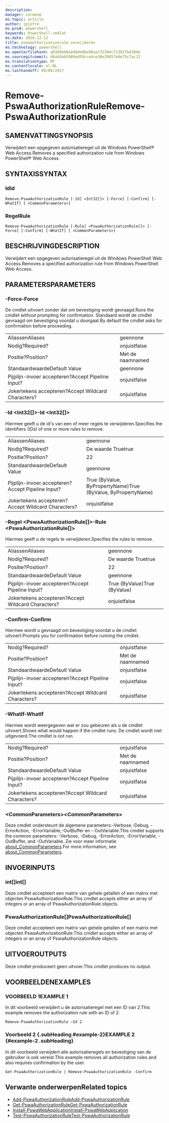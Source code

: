 ```yaml
---
description: 
manager: carmonm
ms.topic: article
author: jpjofre
ms.prod: powershell
keywords: PowerShell-cmdlet
ms.date: 2016-12-12
title: pswaauthorizationrule verwijderen
ms.technology: powershell
ms.openlocfilehash: a8304b68a446de0be98aa732304c71302fb8389e
ms.sourcegitcommit: d6ab9ab5909ed59cce4ce30e29457e0e75c7ac12
ms.translationtype: MT
ms.contentlocale: nl-NL
ms.lasthandoff: 09/08/2017
---
```

# <a name="remove-pswaauthorizationrule"></a><span data-ttu-id="1e515-103">Remove-PswaAuthorizationRule</span><span class="sxs-lookup"><span data-stu-id="1e515-103">Remove-PswaAuthorizationRule</span></span>

## <a name="synopsis"></a><span data-ttu-id="1e515-104">SAMENVATTING</span><span class="sxs-lookup"><span data-stu-id="1e515-104">SYNOPSIS</span></span>

<span data-ttu-id="1e515-105">Verwijdert een opgegeven autorisatieregel uit de Windows PowerShell® Web Access.</span><span class="sxs-lookup"><span data-stu-id="1e515-105">Removes a specified authorization rule from Windows PowerShell® Web Access.</span></span>

## <a name="syntax"></a><span data-ttu-id="1e515-106">SYNTAXIS</span><span class="sxs-lookup"><span data-stu-id="1e515-106">SYNTAX</span></span>

### <a name="id"></a><span data-ttu-id="1e515-107">Id</span><span class="sxs-lookup"><span data-stu-id="1e515-107">Id</span></span>
```
Remove-PswaAuthorizationRule [-Id] <Int32[]> [-Force] [-Confirm] [-WhatIf] [ <CommonParameters>]
```

### <a name="rule"></a><span data-ttu-id="1e515-108">Regel</span><span class="sxs-lookup"><span data-stu-id="1e515-108">Rule</span></span>
```
Remove-PswaAuthorizationRule [-Rule] <PswaAuthorizationRule[]> [-Force] [-Confirm] [-WhatIf] [ <CommonParameters>]
```

## <a name="description"></a><span data-ttu-id="1e515-109">BESCHRIJVING</span><span class="sxs-lookup"><span data-stu-id="1e515-109">DESCRIPTION</span></span>

<span data-ttu-id="1e515-110">Verwijdert een opgegeven autorisatieregel uit de Windows PowerShell Web Access.</span><span class="sxs-lookup"><span data-stu-id="1e515-110">Removes a specified authorization rule from Windows PowerShell Web Access.</span></span>

## <a name="parameters"></a><span data-ttu-id="1e515-111">PARAMETERS</span><span class="sxs-lookup"><span data-stu-id="1e515-111">PARAMETERS</span></span>

### <a name="-force"></a><span data-ttu-id="1e515-112">-Force</span><span class="sxs-lookup"><span data-stu-id="1e515-112">-Force</span></span>

<span data-ttu-id="1e515-113">De cmdlet uitvoert zonder dat om bevestiging wordt gevraagd.</span><span class="sxs-lookup"><span data-stu-id="1e515-113">Runs the cmdlet without prompting for confirmation.</span></span> <span data-ttu-id="1e515-114">Standaard wordt de cmdlet gevraagd om bevestiging voordat u doorgaat.</span><span class="sxs-lookup"><span data-stu-id="1e515-114">By default the cmdlet asks for confirmation before proceeding.</span></span>

|||  
|-|-|
| <span data-ttu-id="1e515-115">Aliassen</span><span class="sxs-lookup"><span data-stu-id="1e515-115">Aliases</span></span>                              | <span data-ttu-id="1e515-116">geen</span><span class="sxs-lookup"><span data-stu-id="1e515-116">none</span></span>                                 |
| <span data-ttu-id="1e515-117">Nodig?</span><span class="sxs-lookup"><span data-stu-id="1e515-117">Required?</span></span>                            | <span data-ttu-id="1e515-118">onjuist</span><span class="sxs-lookup"><span data-stu-id="1e515-118">false</span></span>                                |
| <span data-ttu-id="1e515-119">Positie?</span><span class="sxs-lookup"><span data-stu-id="1e515-119">Position?</span></span>                            | <span data-ttu-id="1e515-120">Met de naam</span><span class="sxs-lookup"><span data-stu-id="1e515-120">named</span></span>                                |
| <span data-ttu-id="1e515-121">Standaardwaarde</span><span class="sxs-lookup"><span data-stu-id="1e515-121">Default Value</span></span>                        | <span data-ttu-id="1e515-122">geen</span><span class="sxs-lookup"><span data-stu-id="1e515-122">none</span></span>                                 |
| <span data-ttu-id="1e515-123">Pijplijn-invoer accepteren?</span><span class="sxs-lookup"><span data-stu-id="1e515-123">Accept Pipeline Input?</span></span>               | <span data-ttu-id="1e515-124">onjuist</span><span class="sxs-lookup"><span data-stu-id="1e515-124">false</span></span>                                |
| <span data-ttu-id="1e515-125">Jokertekens accepteren?</span><span class="sxs-lookup"><span data-stu-id="1e515-125">Accept Wildcard Characters?</span></span>          | <span data-ttu-id="1e515-126">onjuist</span><span class="sxs-lookup"><span data-stu-id="1e515-126">false</span></span>                                |

### <a name="-id-ltint32gt"></a><span data-ttu-id="1e515-127">-Id &lt;Int32\[\]&gt;</span><span class="sxs-lookup"><span data-stu-id="1e515-127">-Id &lt;Int32\[\]&gt;</span></span>

<span data-ttu-id="1e515-128">Hiermee geeft u de id's van een of meer regels te verwijderen.</span><span class="sxs-lookup"><span data-stu-id="1e515-128">Specifies the identifiers (IDs) of one or more rules to remove.</span></span>

|||  
|-|-|
| <span data-ttu-id="1e515-129">Aliassen</span><span class="sxs-lookup"><span data-stu-id="1e515-129">Aliases</span></span>                              | <span data-ttu-id="1e515-130">geen</span><span class="sxs-lookup"><span data-stu-id="1e515-130">none</span></span>                                 |
| <span data-ttu-id="1e515-131">Nodig?</span><span class="sxs-lookup"><span data-stu-id="1e515-131">Required?</span></span>                            | <span data-ttu-id="1e515-132">De waarde True</span><span class="sxs-lookup"><span data-stu-id="1e515-132">true</span></span>                                 |
| <span data-ttu-id="1e515-133">Positie?</span><span class="sxs-lookup"><span data-stu-id="1e515-133">Position?</span></span>                            | <span data-ttu-id="1e515-134">2</span><span class="sxs-lookup"><span data-stu-id="1e515-134">2</span></span>                                    |
| <span data-ttu-id="1e515-135">Standaardwaarde</span><span class="sxs-lookup"><span data-stu-id="1e515-135">Default Value</span></span>                        | <span data-ttu-id="1e515-136">geen</span><span class="sxs-lookup"><span data-stu-id="1e515-136">none</span></span>                                 |
| <span data-ttu-id="1e515-137">Pijplijn-invoer accepteren?</span><span class="sxs-lookup"><span data-stu-id="1e515-137">Accept Pipeline Input?</span></span>               | <span data-ttu-id="1e515-138">True (ByValue, ByPropertyName)</span><span class="sxs-lookup"><span data-stu-id="1e515-138">True (ByValue, ByPropertyName)</span></span>       |
| <span data-ttu-id="1e515-139">Jokertekens accepteren?</span><span class="sxs-lookup"><span data-stu-id="1e515-139">Accept Wildcard Characters?</span></span>          | <span data-ttu-id="1e515-140">onjuist</span><span class="sxs-lookup"><span data-stu-id="1e515-140">false</span></span>                                |

### <a name="-rule-ltpswaauthorizationrulegt"></a><span data-ttu-id="1e515-141">-Regel &lt;PswaAuthorizationRule\[\]&gt;</span><span class="sxs-lookup"><span data-stu-id="1e515-141">-Rule &lt;PswaAuthorizationRule\[\]&gt;</span></span>

<span data-ttu-id="1e515-142">Hiermee geeft u de regels te verwijderen.</span><span class="sxs-lookup"><span data-stu-id="1e515-142">Specifies the rules to remove.</span></span>

|||  
|-|-|
| <span data-ttu-id="1e515-143">Aliassen</span><span class="sxs-lookup"><span data-stu-id="1e515-143">Aliases</span></span>                              | <span data-ttu-id="1e515-144">geen</span><span class="sxs-lookup"><span data-stu-id="1e515-144">none</span></span>                                 |
| <span data-ttu-id="1e515-145">Nodig?</span><span class="sxs-lookup"><span data-stu-id="1e515-145">Required?</span></span>                            | <span data-ttu-id="1e515-146">De waarde True</span><span class="sxs-lookup"><span data-stu-id="1e515-146">true</span></span>                                 |
| <span data-ttu-id="1e515-147">Positie?</span><span class="sxs-lookup"><span data-stu-id="1e515-147">Position?</span></span>                            | <span data-ttu-id="1e515-148">2</span><span class="sxs-lookup"><span data-stu-id="1e515-148">2</span></span>                                    |
| <span data-ttu-id="1e515-149">Standaardwaarde</span><span class="sxs-lookup"><span data-stu-id="1e515-149">Default Value</span></span>                        | <span data-ttu-id="1e515-150">geen</span><span class="sxs-lookup"><span data-stu-id="1e515-150">none</span></span>                                 |
| <span data-ttu-id="1e515-151">Pijplijn-invoer accepteren?</span><span class="sxs-lookup"><span data-stu-id="1e515-151">Accept Pipeline Input?</span></span>               | <span data-ttu-id="1e515-152">True (ByValue)</span><span class="sxs-lookup"><span data-stu-id="1e515-152">True (ByValue)</span></span>                       |
| <span data-ttu-id="1e515-153">Jokertekens accepteren?</span><span class="sxs-lookup"><span data-stu-id="1e515-153">Accept Wildcard Characters?</span></span>          | <span data-ttu-id="1e515-154">onjuist</span><span class="sxs-lookup"><span data-stu-id="1e515-154">false</span></span>                                |

### <a name="-confirm"></a><span data-ttu-id="1e515-155">-Confirm</span><span class="sxs-lookup"><span data-stu-id="1e515-155">-Confirm</span></span>

<span data-ttu-id="1e515-156">Hiermee wordt u gevraagd om bevestiging voordat u de cmdlet uitvoert.</span><span class="sxs-lookup"><span data-stu-id="1e515-156">Prompts you for confirmation before running the cmdlet.</span></span>

|||  
|-|-|
| <span data-ttu-id="1e515-157">Nodig?</span><span class="sxs-lookup"><span data-stu-id="1e515-157">Required?</span></span>                            | <span data-ttu-id="1e515-158">onjuist</span><span class="sxs-lookup"><span data-stu-id="1e515-158">false</span></span>                                |
| <span data-ttu-id="1e515-159">Positie?</span><span class="sxs-lookup"><span data-stu-id="1e515-159">Position?</span></span>                            | <span data-ttu-id="1e515-160">Met de naam</span><span class="sxs-lookup"><span data-stu-id="1e515-160">named</span></span>                                |
| <span data-ttu-id="1e515-161">Standaardwaarde</span><span class="sxs-lookup"><span data-stu-id="1e515-161">Default Value</span></span>                        | <span data-ttu-id="1e515-162">onjuist</span><span class="sxs-lookup"><span data-stu-id="1e515-162">false</span></span>                                |
| <span data-ttu-id="1e515-163">Pijplijn-invoer accepteren?</span><span class="sxs-lookup"><span data-stu-id="1e515-163">Accept Pipeline Input?</span></span>               | <span data-ttu-id="1e515-164">onjuist</span><span class="sxs-lookup"><span data-stu-id="1e515-164">false</span></span>                                |
| <span data-ttu-id="1e515-165">Jokertekens accepteren?</span><span class="sxs-lookup"><span data-stu-id="1e515-165">Accept Wildcard Characters?</span></span>          | <span data-ttu-id="1e515-166">onjuist</span><span class="sxs-lookup"><span data-stu-id="1e515-166">false</span></span>                                |

### <a name="-whatif"></a><span data-ttu-id="1e515-167">-WhatIf</span><span class="sxs-lookup"><span data-stu-id="1e515-167">-WhatIf</span></span>

<span data-ttu-id="1e515-168">Hiermee wordt weergegeven wat er zou gebeuren als u de cmdlet uitvoert.</span><span class="sxs-lookup"><span data-stu-id="1e515-168">Shows what would happen if the cmdlet runs.</span></span> <span data-ttu-id="1e515-169">De cmdlet wordt niet uitgevoerd.</span><span class="sxs-lookup"><span data-stu-id="1e515-169">The cmdlet is not run.</span></span>

|||  
|-|-|
| <span data-ttu-id="1e515-170">Nodig?</span><span class="sxs-lookup"><span data-stu-id="1e515-170">Required?</span></span>                            | <span data-ttu-id="1e515-171">onjuist</span><span class="sxs-lookup"><span data-stu-id="1e515-171">false</span></span>                                |
| <span data-ttu-id="1e515-172">Positie?</span><span class="sxs-lookup"><span data-stu-id="1e515-172">Position?</span></span>                            | <span data-ttu-id="1e515-173">Met de naam</span><span class="sxs-lookup"><span data-stu-id="1e515-173">named</span></span>                                |
| <span data-ttu-id="1e515-174">Standaardwaarde</span><span class="sxs-lookup"><span data-stu-id="1e515-174">Default Value</span></span>                        | <span data-ttu-id="1e515-175">onjuist</span><span class="sxs-lookup"><span data-stu-id="1e515-175">false</span></span>                                |
| <span data-ttu-id="1e515-176">Pijplijn-invoer accepteren?</span><span class="sxs-lookup"><span data-stu-id="1e515-176">Accept Pipeline Input?</span></span>               | <span data-ttu-id="1e515-177">onjuist</span><span class="sxs-lookup"><span data-stu-id="1e515-177">false</span></span>                                |
| <span data-ttu-id="1e515-178">Jokertekens accepteren?</span><span class="sxs-lookup"><span data-stu-id="1e515-178">Accept Wildcard Characters?</span></span>          | <span data-ttu-id="1e515-179">onjuist</span><span class="sxs-lookup"><span data-stu-id="1e515-179">false</span></span>                                |

### <a name="ltcommonparametersgt"></a><span data-ttu-id="1e515-180">&lt;CommonParameters&gt;</span><span class="sxs-lookup"><span data-stu-id="1e515-180">&lt;CommonParameters&gt;</span></span>

<span data-ttu-id="1e515-181">Deze cmdlet ondersteunt de algemene parameters:-Verbose,-Debug, - ErrorAction, -ErrorVariable,-OutBuffer en - OutVariable.</span><span class="sxs-lookup"><span data-stu-id="1e515-181">This cmdlet supports the common parameters: -Verbose, -Debug, -ErrorAction, -ErrorVariable, -OutBuffer, and -OutVariable.</span></span>
<span data-ttu-id="1e515-182">Zie voor meer informatie [about_CommonParameters](http://go.microsoft.com/fwlink/p/?LinkID=113216).</span><span class="sxs-lookup"><span data-stu-id="1e515-182">For more information, see [about_CommonParameters](http://go.microsoft.com/fwlink/p/?LinkID=113216).</span></span>

## <a name="inputs"></a><span data-ttu-id="1e515-183">INVOER</span><span class="sxs-lookup"><span data-stu-id="1e515-183">INPUTS</span></span>

### <a name="int"></a><span data-ttu-id="1e515-184">int\[\]</span><span class="sxs-lookup"><span data-stu-id="1e515-184">int\[\]</span></span>

<span data-ttu-id="1e515-185">Deze cmdlet accepteert een matrix van gehele getallen of een matrix met objecten PswaAuthorizationRule.</span><span class="sxs-lookup"><span data-stu-id="1e515-185">This cmdlet accepts either an array of integers or an array of PswaAuthorizationRule objects.</span></span>

### <a name="pswaauthorizationrule"></a><span data-ttu-id="1e515-186">PswaAuthorizationRule\[\]</span><span class="sxs-lookup"><span data-stu-id="1e515-186">PswaAuthorizationRule\[\]</span></span>

<span data-ttu-id="1e515-187">Deze cmdlet accepteert een matrix van gehele getallen of een matrix met objecten PswaAuthorizationRule.</span><span class="sxs-lookup"><span data-stu-id="1e515-187">This cmdlet accepts either an array of integers or an array of PswaAuthorizationRule objects.</span></span>

## <a name="outputs"></a><span data-ttu-id="1e515-188">UITVOER</span><span class="sxs-lookup"><span data-stu-id="1e515-188">OUTPUTS</span></span>

<span data-ttu-id="1e515-189">Deze cmdlet produceert geen uitvoer.</span><span class="sxs-lookup"><span data-stu-id="1e515-189">This cmdlet produces no output.</span></span>

## <a name="examples"></a><span data-ttu-id="1e515-190">VOORBEELDEN</span><span class="sxs-lookup"><span data-stu-id="1e515-190">EXAMPLES</span></span>

### <a name="example-1"></a><span data-ttu-id="1e515-191">VOORBEELD 1</span><span class="sxs-lookup"><span data-stu-id="1e515-191">EXAMPLE 1</span></span>

<span data-ttu-id="1e515-192">In dit voorbeeld verwijdert u de autorisatieregel met een ID van *2*.</span><span class="sxs-lookup"><span data-stu-id="1e515-192">This example removes the authorization rule with an ID of *2*.</span></span>

```
Remove-PswaAuthorizationRule –Id 2
```

### <a name="example-2-example-2-subheading"></a><span data-ttu-id="1e515-193">Voorbeeld 2 {.subHeading #example-2}</span><span class="sxs-lookup"><span data-stu-id="1e515-193">EXAMPLE 2 {#example-2 .subHeading}</span></span>

<span data-ttu-id="1e515-194">In dit voorbeeld verwijdert alle autorisatieregels en bevestiging van de gebruiker is ook vereist.</span><span class="sxs-lookup"><span data-stu-id="1e515-194">This example removes all authorization rules and also requires confirmation by the user.</span></span>

```
Get-PswaAuthorizationRule | Remove-PswaAuthorizationRule -Confirm
```

## <a name="related-topics"></a><span data-ttu-id="1e515-195">Verwante onderwerpen</span><span class="sxs-lookup"><span data-stu-id="1e515-195">Related topics</span></span>

- [<span data-ttu-id="1e515-196">Add-PswaAuthorizationRule</span><span class="sxs-lookup"><span data-stu-id="1e515-196">Add-PswaAuthorizationRule</span></span>](add-pswaauthorizationrule.md)
- [<span data-ttu-id="1e515-197">Get-PswaAuthorizationRule</span><span class="sxs-lookup"><span data-stu-id="1e515-197">Get-PswaAuthorizationRule</span></span>](get-pswaauthorizationrule.md)
- [<span data-ttu-id="1e515-198">Install-PswaWebApplication</span><span class="sxs-lookup"><span data-stu-id="1e515-198">Install-PswaWebApplication</span></span>](install-pswawebapplication.md)
- [<span data-ttu-id="1e515-199">Test-PswaAuthorizationRule</span><span class="sxs-lookup"><span data-stu-id="1e515-199">Test-PswaAuthorizationRule</span></span>](test-pswaauthorizationrule.md)
